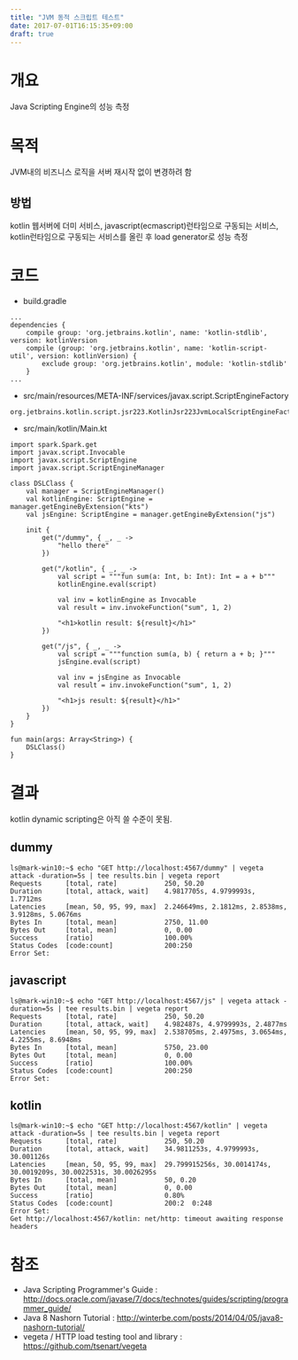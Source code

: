 ```yaml
---
title: "JVM 동적 스크립트 테스트"
date: 2017-07-01T16:15:35+09:00
draft: true
---
```

<!--more-->
# 개요
Java Scripting Engine의 성능 측정

# 목적
JVM내의 비즈니스 로직을 서버 재시작 없이 변경하려 함

## 방법
kotlin 웹서버에 더미 서비스, javascript(ecmascript)런타임으로 구동되는 서비스, kotlin런타임으로 구동되는 서비스를 올린 후 load generator로 성능 측정

# 코드
* build.gradle

```prettyprint
...
dependencies {
    compile group: 'org.jetbrains.kotlin', name: 'kotlin-stdlib', version: kotlinVersion
    compile (group: 'org.jetbrains.kotlin', name: 'kotlin-script-util', version: kotlinVersion) {
        exclude group: 'org.jetbrains.kotlin', module: 'kotlin-stdlib'
    }
...
```

* src/main/resources/META-INF/services/javax.script.ScriptEngineFactory

```prettyprint
org.jetbrains.kotlin.script.jsr223.KotlinJsr223JvmLocalScriptEngineFactory
```

* src/main/kotlin/Main.kt

```prettyprint
import spark.Spark.get
import javax.script.Invocable
import javax.script.ScriptEngine
import javax.script.ScriptEngineManager

class DSLClass {
    val manager = ScriptEngineManager()
    val kotlinEngine: ScriptEngine = manager.getEngineByExtension("kts")
    val jsEngine: ScriptEngine = manager.getEngineByExtension("js")

    init {
        get("/dummy", { _, _ ->
            "hello there"
        })

        get("/kotlin", { _, _ ->
            val script = """fun sum(a: Int, b: Int): Int = a + b"""
            kotlinEngine.eval(script)

            val inv = kotlinEngine as Invocable
            val result = inv.invokeFunction("sum", 1, 2)

            "<h1>kotlin result: ${result}</h1>"
        })

        get("/js", { _, _ ->
            val script = """function sum(a, b) { return a + b; }"""
            jsEngine.eval(script)

            val inv = jsEngine as Invocable
            val result = inv.invokeFunction("sum", 1, 2)

            "<h1>js result: ${result}</h1>"
        })
    }
}

fun main(args: Array<String>) {
    DSLClass()
}
```

# 결과
kotlin dynamic scripting은 아직 쓸 수준이 못됨.

## dummy
```prettyprint
ls@mark-win10:~$ echo "GET http://localhost:4567/dummy" | vegeta attack -duration=5s | tee results.bin | vegeta report
Requests      [total, rate]            250, 50.20
Duration      [total, attack, wait]    4.9817705s, 4.9799993s, 1.7712ms
Latencies     [mean, 50, 95, 99, max]  2.246649ms, 2.1812ms, 2.8538ms, 3.9128ms, 5.0676ms
Bytes In      [total, mean]            2750, 11.00
Bytes Out     [total, mean]            0, 0.00
Success       [ratio]                  100.00%
Status Codes  [code:count]             200:250
Error Set:
```

## javascript
```prettyprint
ls@mark-win10:~$ echo "GET http://localhost:4567/js" | vegeta attack -duration=5s | tee results.bin | vegeta report
Requests      [total, rate]            250, 50.20
Duration      [total, attack, wait]    4.982487s, 4.9799993s, 2.4877ms
Latencies     [mean, 50, 95, 99, max]  2.538705ms, 2.4975ms, 3.0654ms, 4.2255ms, 8.6948ms
Bytes In      [total, mean]            5750, 23.00
Bytes Out     [total, mean]            0, 0.00
Success       [ratio]                  100.00%
Status Codes  [code:count]             200:250
Error Set:
```

## kotlin
```prettyprint
ls@mark-win10:~$ echo "GET http://localhost:4567/kotlin" | vegeta attack -duration=5s | tee results.bin | vegeta report
Requests      [total, rate]            250, 50.20
Duration      [total, attack, wait]    34.9811253s, 4.9799993s, 30.001126s
Latencies     [mean, 50, 95, 99, max]  29.799915256s, 30.0014174s, 30.0019209s, 30.0022531s, 30.0026295s
Bytes In      [total, mean]            50, 0.20
Bytes Out     [total, mean]            0, 0.00
Success       [ratio]                  0.80%
Status Codes  [code:count]             200:2  0:248
Error Set:
Get http://localhost:4567/kotlin: net/http: timeout awaiting response headers
```

# 참조
* Java Scripting Programmer's Guide : http://docs.oracle.com/javase/7/docs/technotes/guides/scripting/programmer_guide/
* Java 8 Nashorn Tutorial : http://winterbe.com/posts/2014/04/05/java8-nashorn-tutorial/
* vegeta / HTTP load testing tool and library : https://github.com/tsenart/vegeta
